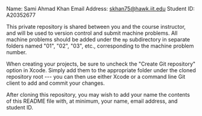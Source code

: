 Name: Sami Ahmad Khan
Email Address: skhan75@hawk.iit.edu
Student ID: A20352677

This private repository is shared between you and the course instructor, and
will be used to version control and submit machine problems. All machine
problems should be added under the `mp` subdirectory in separate folders named
"01", "02", "03", etc., corresponding to the machine problem number. 

When creating your projects, be sure to uncheck the "Create Git repository"
option in Xcode. Simply add them to the appropriate folder under the cloned
repository root --- you can then use either Xcode or a command line Git client
to add and commit your changes.

After cloning this repository, you may wish to add your name  the contents of this
README file with, at minimum, your name, email address, and student ID.
